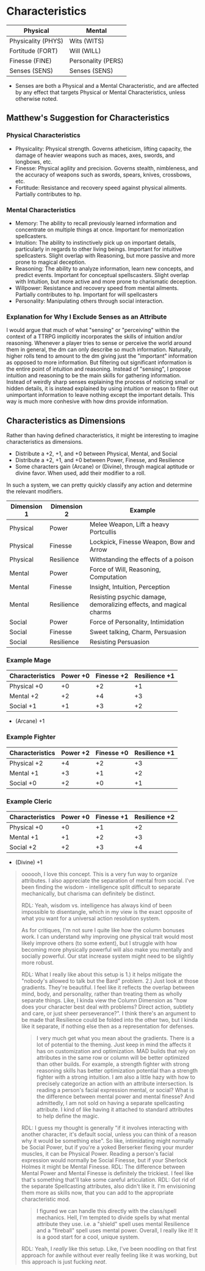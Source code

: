 # Characteristics

| Physical           | Mental             |
|--------------------|--------------------|
| Physicality (PHYS) | Wits (WITS)        |
| Fortitude (FORT)   | Will (WILL)        |
| Finesse (FINE)     | Personality (PERS) |
| Senses (SENS)      | Senses (SENS)      |

* Senses are both a Physical and a Mental Characteristic, and are affected by any effect that targets Physical or Mental Characteristics, unless otherwise noted.

## Matthew's Suggestion for Characteristics

### Physical Characteristics

* Physicality: Physical strength. Governs atheticism, lifting capacity, the damage of heavier weapons such as maces, axes, swords, and longbows, etc.
* Finesse: Physical agility and precision. Governs stealth, nimbleness, and the accuracy of weapons such as swords, spears, knives, crossbows, etc.
* Fortitude: Resistance and recovery speed against physical ailments. Partially contributes to hp.

### Mental Characteristics

* Memory: The ability to recall previously learned information and concentrate on multiple things at once. Important for memorization spellcasters.
* Intuition: The ability to instinctively pick up on important details, particularly in regards to other living beings. Important for intuitive spellcasters. Slight overlap with Reasoning, but more passive and more prone to magical deception.
* Reasoning: The ability to analyze information, learn new concepts, and predict events. Important for conceptual spellscasters. Slight overlap with Intuition, but more active and more prone to charismatic deception.
* Willpower: Resistance and recovery speed from mental ailments. Partially contributes to hp. Important for will spellcasters
* Personality: Manipulating others through social interaction.

### Explanation for Why I Exclude Senses as an Attribute

I would argue that much of what "sensing" or "perceiving" within the context of a TTRPG implicitly incorporates the skills of intuition and/or reasoning. Whenever a player tries to sense or perceive the world around them in general, the dm can only describe so much information. Naturally, higher rolls tend to amount to the dm giving just the "important" information as opposed to more information. But filtering out significant information is the entire point of intuition and reasoning. Instead of "sensing", I propose intuition and reasoning to be the main skills for gathering information. Instead of weirdly sharp senses explaining the process of noticing small or hidden details, it is instead explained by using intuition or reason to filter out unimportant information to leave nothing except the important details. This way is much more conhesive with how dms provide information.

## Characteristics as Dimensions

Rather than having defined characteristics, it might be interesting to imagine characteristics as dimensions.

* Distribute a +2, +1, and +0 between Physical, Mental, and Social
* Distribute a +2, +1, and +0 between Power, Finesse, and Resilience
* Some characters gain (Arcane) or (Divine), through magical aptitude or divine favor. When used, add their modifier to a roll.

In such a system, we can pretty quickly classify any action and determine the relevant modifiers.

| Dimension 1 | Dimension 2 | Example                                                            |
|-------------|-------------|--------------------------------------------------------------------|
| Physical    | Power       | Melee Weapon, Lift a heavy Portcullis                              |
| Physical    | Finesse     | Lockpick, Finesse Weapon, Bow and Arrow                            |
| Physical    | Resilience  | Withstanding the effects of a poison                               |
| Mental      | Power       | Force of Will, Reasoning, Computation                              |
| Mental      | Finesse     | Insight, Intuition, Perception                                     |
| Mental      | Resilience  | Resisting psychic damage, demoralizing effects, and magical charms |
| Social      | Power       | Force of Personality, Intimidation                                 |
| Social      | Finesse     | Sweet talking, Charm, Persuasion                                   |
| Social      | Resilience  | Resisting Persuasion                                               |

### Example Mage

| Characteristics | Power +0 | Finesse +2 | Resilience +1 |
|-----------------|----------|------------|---------------|
| Physical +0     | +0       | +2         | +1            |
| Mental +2       | +2       | +4         | +3            |
| Social +1       | +1       | +3         | +2            |

* (Arcane) +1

### Example Fighter

| Characteristics | Power +2 | Finesse +0 | Resilience +1 |
|-----------------|----------|------------|---------------|
| Physical +2     | +4       | +2         | +3            |
| Mental +1       | +3       | +1         | +2            |
| Social +0       | +2       | +0         | +1            |

### Example Cleric

| Characteristics | Power +0 | Finesse +1 | Resilience +2 |
|-----------------|----------|------------|---------------|
| Physical +0     | +0       | +1         | +2            |
| Mental +1       | +1       | +2         | +3            |
| Social +2       | +2       | +3         | +4            |

* (Divine) +1

> oooooh, I love this concept. This is a very fun way to organize attributes. I also appreciate the separation of mental from social. I've been finding the wisdom - intelligence split difficult to separate mechanically, but charisma can definitely be distinct.
>
> RDL: Yeah, wisdom vs. intelligence has always kind of been impossible to disentangle, which in my view is the exact opposite of what you want for a universal action resolution system.
>
> As for critiques, I'm not sure I quite like how the column bonuses work. I can understand why improving one physical trait would most likely improve others (to some extent), but I struggle with how becoming more physically powerful will also make you mentally and socially powerful. Our stat increase system might need to be slightly more robust.
>
> RDL: What I really like about this setup is 1.) it helps mitigate the "nobody's allowed to talk but the Bard" problem. 2.) Just look at those gradients. They're beautiful. I feel like it reflects the overlap between mind, body, and personality, rather than treating them as wholly separate things. Like, I kinda view the Column Dimension as "how does your character best deal with problems? Direct action, subtlety and care, or just sheer perseverance?". I think there's an argument to be made that Resilience could be folded into the other two, but I kinda like it separate, if nothing else then as a representation for defenses.
>> I very much get what you mean about the gradients. There is a lot of potential to the theming. Just keep in mind the affects it has on customization and optimization. MAD builds that rely on attributes in the same row or column will be better optimized than other builds. For example, a strength fighter with strong reasoning skills has better optimization potential than a strength fighter with a strong intuition. 
> I am also a little hazy with how to precisely categorize an action with an attribute intersection. Is reading a person's facial expression mental, or social? What is the difference between mental power and mental finesse? And admittedly, I am not sold on having a separate spellcasting attribute. I kind of like having it attached to standard attributes to help define the magic.
>
> RDL: I guess my thought is generally "if it involves interacting with another character, it's default social, unless you can think of a reason why it would be something else". So like, intimidating might normally be Social Power, but if you're a yoked Berserker flexing your murder muscles, it can be Physical Power. Reading a person's facial expression would normally be Social Finesse, but if your Sherlock Holmes it might be Mental Finesse.
> RDL: The difference between Mental Power and Mental Finesse is definitely the trickiest. I feel like that's something that'll take some careful articulation.
> RDL: Got rid of the separate Spellcasting attributes, also didn't like it. I'm envisioning them more as skills now, that you can add to the appropriate characteristic mod.
>> I figured we can handle this directly with the class/spell mechanics. Hell, I'm tempted to divide spells by what mental attribute they use. i.e. a "shield" spell uses mental Resilience and a "fireball" spell uses mental power. 
> Overall, I really like it! It is a good start for a cool, unique system.
>
> RDL: Yeah, I _really_ like this setup. Like, I've been noodling on that first approach for awhile without ever really feeling like it was working, but this approach is just fucking _neat_.
